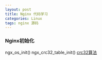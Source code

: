 ```yaml
---
layout: post
title: Nginx 代码学习
categories: Linux
tags: nginx 源码
---
```


### Nginx初始化
ngx_os_init()
ngx_crc32_table_init()
[crc32算法](http://zh.wikipedia.org/wiki/CRC32)
